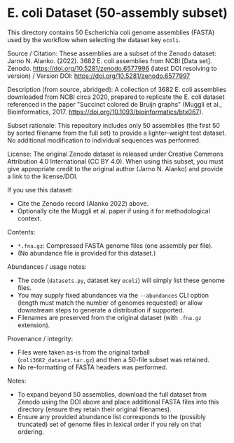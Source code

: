 # E. coli Dataset (50-assembly subset)

This directory contains 50 Escherichia coli genome assemblies (FASTA) used by the workflow when selecting the dataset key `ecoli`.

Source / Citation:
These assemblies are a subset of the Zenodo dataset:
Jarno N. Alanko. (2022). 3682 E. coli assemblies from NCBI [Data set]. Zenodo. https://doi.org/10.5281/zenodo.6577996 (latest DOI resolving to version) / Version DOI: https://doi.org/10.5281/zenodo.6577997

Description (from source, abridged):
A collection of 3682 E. coli assemblies downloaded from NCBI circa 2020, prepared to replicate the E. coli dataset referenced in the paper "Succinct colored de Bruijn graphs" (Muggli et al., Bioinformatics, 2017. https://doi.org/10.1093/bioinformatics/btx067).

Subset rationale:
This repository includes only 50 assemblies (the first 50 by sorted filename from the full set) to provide a lighter-weight test dataset. No additional modification to individual sequences was performed.

License:
The original Zenodo dataset is released under Creative Commons Attribution 4.0 International (CC BY 4.0). When using this subset, you must give appropriate credit to the original author (Jarno N. Alanko) and provide a link to the license/DOI.

If you use this dataset:
- Cite the Zenodo record (Alanko 2022) above.
- Optionally cite the Muggli et al. paper if using it for methodological context.

Contents:
- `*.fna.gz`: Compressed FASTA genome files (one assembly per file).
- (No abundance file is provided for this dataset.)

Abundances / usage notes:
- The code (`datasets.py`, dataset key `ecoli`) will simply list these genome files.
- You may supply fixed abundances via the `--abundances` CLI option (length must match the number of genomes requested) or allow downstream steps to generate a distribution if supported.
- Filenames are preserved from the original dataset (with `.fna.gz` extension).

Provenance / integrity:
- Files were taken as-is from the original tarball (`coli3682_dataset.tar.gz`) and then a 50-file subset was retained.
- No re-formatting of FASTA headers was performed.

Notes:
- To expand beyond 50 assemblies, download the full dataset from Zenodo using the DOI above and place additional FASTA files into this directory (ensure they retain their original filenames).
- Ensure any provided abundance list corresponds to the (possibly truncated) set of genome files in lexical order if you rely on that ordering.

